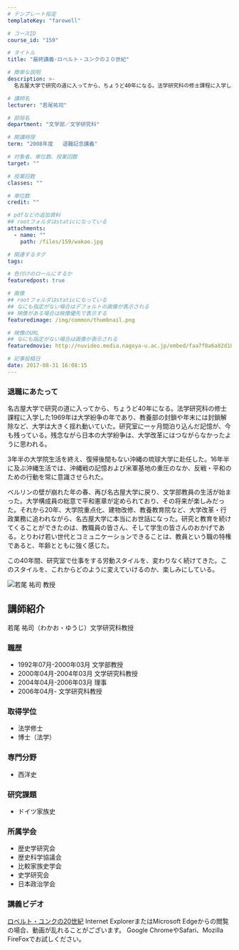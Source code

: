 ```yaml
---
# テンプレート指定
templateKey: "farewell"

# コースID
course_id: "159"

# タイトル
title: "最終講義-ロベルト・ユンクの２０世紀"

# 簡単な説明
description: >-
  名古屋大学で研究の道に入ってから、ちょうど40年になる。法学研究科の修士課程に入学した1969年は大学紛争の年であり、教養部の封鎖や年末には封鎖解除など、大学は大きく揺れ動いていた。研究室に一ヶ月...

# 講師名
lecturer: "若尾祐司"

# 部局名
department: "文学部／文学研究科"

# 開講時限
term: "2008年度	退職記念講義"

# 対象者、単位数、授業回数
target: ""

# 授業回数
classes: ""

# 単位数
credit: ""

# pdfなどの追加資料
## rootフォルダはstaticになっている
attachments: 
  - name: "" 
    path: /files/159/wakao.jpg

# 関連するタグ
tags:

# 色付けのロールにするか
featuredpost: true

# 画像
## rootフォルダはstaticになっている
## なにも指定がない場合はデフォルトの画像が表示される
## 映像がある場合は映像優先で表示する
featuredimage: /img/common/thumbnail.png

# 映像のURL
## なにも指定がない場合は画像が表示される
featuredmovie: http://nuvideo.media.nagoya-u.ac.jp/embed/faa7f0a6a82d18b84b3e42969612db405d5ec7af

# 記事投稿日
date: 2017-08-31 16:08:15
---
```


### 退職にあたって

名古屋大学で研究の道に入ってから、ちょうど40年になる。法学研究科の修士課程に入学した1969年は大学紛争の年であり、教養部の封鎖や年末には封鎖解除など、大学は大きく揺れ動いていた。研究室に一ヶ月間泊り込んだ記憶が、今も残っている。残念ながら日本の大学紛争は、大学改革にはつながらなかったように思われる。

3年半の大学院生活を終え、復帰後間もない沖縄の琉球大学に赴任した。16年半に及ぶ沖縄生活では、沖縄戦の記憶および米軍基地の重圧のなか、反戦・平和のための行動を常に意識させられた。

ベルリンの壁が崩れた年の春、再び名古屋大学に戻り、文学部教員の生活が始まった。大学構成員の総意で平和憲章が定められており、その将来が楽しみだった。それから20年、大学院重点化、建物改修、教養教育院など、大学改革・行政業務に追われながら、名古屋大学に本当にお世話になった。研究と教育を続けてくることができたのは、教職員の皆さん、そして学生の皆さんのおかげである。とりわけ若い世代とコミュニケーションできることは、教員という職の特権であると、年齢とともに強く感じた。

この40年間、研究室で仕事をする労動スタイルを、変わりなく続けてきた。このスタイルを、これからどのように変えていけるのか、楽しみにしている。

![若尾 祐司 教授](/files/159/wakao.jpg) 
## 講師紹介

若尾 祐司（わかお・ゆうじ）文学研究科教授

### 職歴

* 1992年07月-2000年03月 文学部教授
* 2000年04月-2004年03月 文学研究科教授
* 2004年04月-2006年03月 理事
* 2006年04月- 文学研究科教授

### 取得学位

* 法学修士
* 博士（法学）

### 専門分野

* 西洋史

### 研究課題

* ドイツ家族史

### 所属学会

* 歴史学研究会
* 歴史科学協議会
* 比較家族史学会
* 史学研究会
* 日本政治学会

### 講義ビデオ

<a href="http://nuvideo.media.nagoya-u.ac.jp/embed/3e78b7e52ff92b5fcdf05cec3d527570c9baf043" target="blank">ロベルト・ユンクの20世紀</a>
Internet ExplorerまたはMicrosoft Edgeからの閲覧の場合、動画が乱れることがございます。
Google ChromeやSafari、Mozilla FireFoxでお試しください。